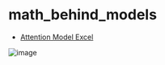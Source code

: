 # math_behind_models
   
- [Attention Model Excel](https://github.com/zehranrgi/math_behind_models/blob/main/Self-Attention_z.xlsx)

![image](https://github.com/user-attachments/assets/4cabe1da-9031-4fe9-89d3-fa610db90af2)
